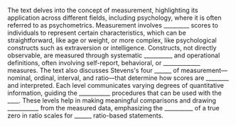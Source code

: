 The text delves into the concept of measurement, highlighting its application across different fields, including psychology, where it is often referred to as psychometrics. Measurement involves _________ scores to individuals to represent certain characteristics, which can be straightforward, like age or weight, or more complex, like psychological constructs such as extraversion or intelligence. Constructs, not directly observable, are measured through systematic __________ and operational definitions, often involving self-report, behavioral, or _____________ measures. The text also discusses Stevens's four ______ of measurement—nominal, ordinal, interval, and ratio—that determine how scores are ________ and interpreted. Each level communicates varying degrees of quantitative information, guiding the ___________ procedures that can be used with the ____. These levels help in making meaningful comparisons and drawing ___________ from the measured data, emphasizing the __________ of a true zero in ratio scales for ______ ratio-based statements.